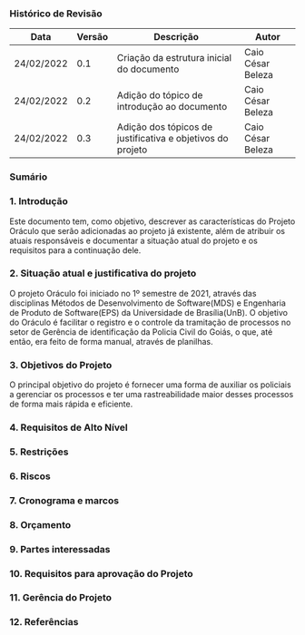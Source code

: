 ### Histórico de Revisão

|Data|Versão|Descrição|Autor|
|--|--|--|--|
|24/02/2022|0.1|Criação da estrutura inicial do documento|Caio César Beleza|
|24/02/2022|0.2|Adição do tópico de introdução ao documento|Caio César Beleza|
|24/02/2022|0.3|Adição dos tópicos de justificativa e objetivos do projeto |Caio César Beleza|


### Sumário

### 1. Introdução

Este documento tem, como objetivo, descrever as características do Projeto Oráculo que serão adicionadas ao projeto já existente, além de atribuir os atuais responsáveis e documentar a situação atual do projeto e os requisitos para a continuação dele.

### 2. Situação atual e justificativa do projeto

O projeto Oráculo foi iniciado no 1º semestre de 2021, através das disciplinas Métodos de Desenvolvimento de Software(MDS) e Engenharia de Produto de Software(EPS) da Universidade de Brasília(UnB). O objetivo do Oráculo é facilitar o registro e o controle da tramitação de processos no setor de Gerência de identificação da Policia Civil do Goiás, o que, até então, era feito de forma manual, através de planilhas.

### 3. Objetivos do Projeto

O principal objetivo do projeto é fornecer uma forma de auxiliar os policiais a gerenciar os processos e ter uma rastreabilidade maior desses processos de forma mais rápida e eficiente.  


### 4. Requisitos de Alto Nível



### 5. Restrições

### 6. Riscos

### 7. Cronograma e marcos

### 8. Orçamento

### 9. Partes interessadas

### 10. Requisitos para aprovação do Projeto

### 11. Gerência do Projeto

### 12. Referências
